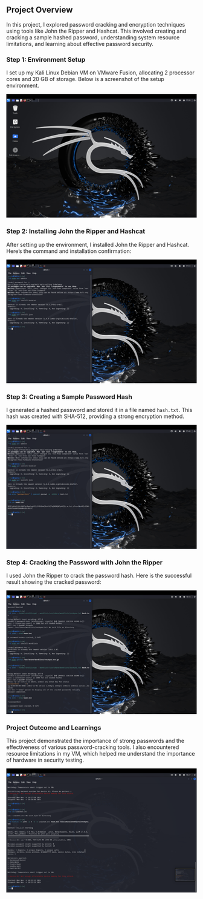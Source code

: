 ## Project Overview

In this project, I explored password cracking and encryption techniques using tools like John the Ripper and Hashcat. This involved creating and cracking a sample hashed password, understanding system resource limitations, and learning about effective password security.

### Step 1: Environment Setup

I set up my Kali Linux Debian VM on VMware Fusion, allocating 2 processor cores and 20 GB of storage. Below is a screenshot of the setup environment.

![Enviroment Setup](Eviroment-Setup.png)

### Step 2: Installing John the Ripper and Hashcat

After setting up the environment, I installed John the Ripper and Hashcat. Here’s the command and installation confirmation:

![Installation of Tools](Install-John-and-Hashcat.png)

### Step 3: Creating a Sample Password Hash

I generated a hashed password and stored it in a file named `hash.txt`. This hash was created with SHA-512, providing a strong encryption method.

![Password Hash Creation](Create-Sample-Password-Hash.png)

### Step 4: Cracking the Password with John the Ripper

I used John the Ripper to crack the password hash. Here is the successful result showing the cracked password:

![John the Ripper Cracking Result](John-3.png)

### Project Outcome and Learnings

This project demonstrated the importance of strong passwords and the effectiveness of various password-cracking tools. I also encountered resource limitations in my VM, which helped me understand the importance of hardware in security testing.

![Hashcat Limitations on Kali Linux VM via VMWare Fusion for MacOS](Hashcat-2.png)
